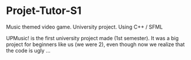 # Projet-Tutor-S1
Music themed video game. University project.
Using C++ / SFML

UPMusic! is the first university project made (1st semester).
It was a big project for beginners like us (we were 2), even though now we realize that the code is ugly ...

